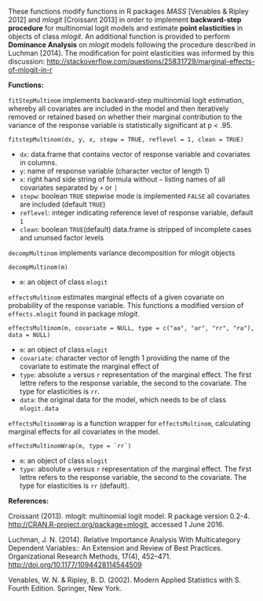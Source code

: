 These functions modify functions in R packages _MASS_ [Venables & Ripley 2012] and _mlogit_ [Croissant 2013] in order to implement **backward-step procedure** for multinomial logit models and estimate **point elasticities** in objects of class _mlogit_. An additional function is provided to perform **Dominance Analysis** on _mlogit_ models following the procedure described in Luchman [2014]. The modification for point elasticities was informed by this discussion: http://stackoverflow.com/questions/25831729/marginal-effects-of-mlogit-in-r

**Functions:**

`fitStepMultinom` implements backward-step multinomial logit estimation, whereby all covariates are included in the model and then iteratively removed or retained based on whether their marginal contribution to the variance of the response variable is statistically significant at p < .95.

	fitstepMultinom(dx, y, x, stepw = TRUE, reflevel = 1, clean = TRUE)
* `dx`: data.frame that contains vector of response variable and covariates in columns.
* `y`: name of response variable (character vector of length 1)
* `x`: right hand side string of formula without `~` listing names of all covariates separated by `+` or `|`
* `stepw`: boolean `TRUE` stepwise mode is implemented `FALSE` all covariates are included (default `TRUE`)
* `reflevel`:  integer indicating reference level of response variable, default `1`
* `clean`: boolean `TRUE`(default) data.frame is stripped of incomplete cases and ununsed factor levels

`decompMultinom` implements variance decomposition for mlogit objects 

	decompMultinom(m)
* `m`: an object of class `mlogit`
 
`effectsMultinom` estimates marginal effects of a given covariate on probability of the response variable. This functions a modified version of `effects.mlogit` found in package _mlogit_.

	effectsMultinom(m, covariate = NULL, type = c("aa", "ar", "rr", "ra"), data = NULL)
* `m`: an object of class `mlogit`
* `covariate`: character vector of length 1 providing the name of the covariate to estimate the marginal effect of
* `type`: absolute `a` versus `r` representation of the marginal effect. The first lettre refers to the response variable, the second to the covariate. The type for elasticities is `rr`.
* `data`: the original data for the model, which needs to be of class `mlogit.data`
 
`effectsMultinomWrap` is a function wrapper for `effectsMultinom`, calculating marginal effects for all covariates in the model.

	effectsMultinomWrap(m, type = `rr`)
* `m`: an object of class `mlogit`
* `type`: absolute `a` versus `r` representation of the marginal effect. The first lettre refers to the response variable, the second to the covariate. The type for elasticities is `rr` (default).

**References:**

Croissant (2013). mlogit: multinomial logit model. R package version 0.2-4. http://CRAN.R-project.org/package=mlogit, accessed 1 June 2016.

Luchman, J. N. (2014). Relative Importance Analysis With Multicategory Dependent Variables:: An Extension and Review of Best Practices. Organizational Research Methods, 17(4), 452–471. http://doi.org/10.1177/1094428114544509

Venables, W. N. & Ripley, B. D. (2002). Modern Applied Statistics with S. Fourth Edition. Springer, New York.
